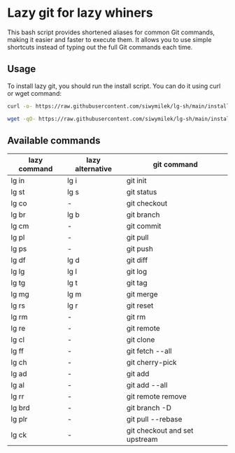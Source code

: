 # Lazy git for lazy whiners

This bash script provides shortened aliases for common Git commands, making it easier and faster to execute them. It allows you to use simple shortcuts instead of typing out the full Git commands each time.

## Usage

To install lazy git, you should run the install script. You can do it using curl or wget command:
```bash
curl -o- https://raw.githubusercontent.com/siwymilek/lg-sh/main/install.sh | bash
```

```bash
wget -qO- https://raw.githubusercontent.com/siwymilek/lg-sh/main/install.sh | bash`
```

## Available commands

| lazy command | lazy alternative | git command       |
|--------------|-----------------|-------------------|
| lg in        | lg i            | git init          |
| lg st        | lg s            | git status        |
| lg co        | -               | git checkout      |
| lg br        | lg b            | git branch        |
| lg cm        | -               | git commit        |
| lg pl        | -               | git pull          |
| lg ps        | -               | git push          |
| lg df        | lg d            | git diff          |
| lg lg        | lg l            | git log           |
| lg tg        | lg t            | git tag           |
| lg mg        | lg m            | git merge         |
| lg rs        | lg r            | git reset         |
| lg rm        | -               | git rm            |
| lg re        | -               | git remote        |
| lg cl        | -               | git clone         |
| lg ff        | -               | git fetch --all   |
| lg ch        | -               | git cherry-pick   |
| lg ad        | -               | git add           |
| lg al        | -               | git add --all     |
| lg rr        | -               | git remote remove |
| lg brd       | -               | git branch -D     |
| lg plr       | -               | git pull --rebase |
| lg ck        | -               | git checkout and set upstream |

